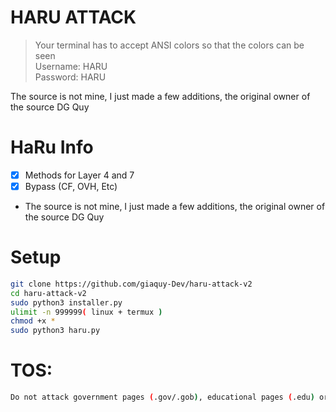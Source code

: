 # HARU ATTACK
> Your terminal has to accept ANSI colors so that the colors can be seen<br>
> Username: HARU<br>
> Password: HARU<br>

The source is not mine, I just made a few additions, the original owner of the source DG Quy

# HaRu Info
- [x] Methods for Layer 4 and 7
- [x] Bypass (CF, OVH, Etc)  
- The source is not mine, I just made a few additions, the original owner of the source DG Quy

# Setup
```sh
git clone https://github.com/giaquy-Dev/haru-attack-v2
cd haru-attack-v2
sudo python3 installer.py
ulimit -n 999999( linux + termux )
chmod +x *
sudo python3 haru.py
```

# TOS:
```sh
Do not attack government pages (.gov/.gob), educational pages (.edu) or the United States Department of Defense (.mil)
```
